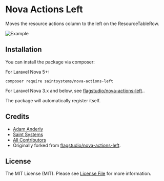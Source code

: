 # Nova Actions Left

Moves the resource actions column to the left on the ResourceTableRow.

![Example](screenshot.png)

## Installation

You can install the package via composer:

For Laravel Nova 5+:

`composer require saintsystems/nova-actions-left`

For Laravel Nova 3.x and below, see [flagstudio/nova-actions-left](https://github.com/flagstudio/nova-actions-left)..

The package will automatically register itself.

## Credits

- [Adam Anderly](https://github.com/anderly)
- [Saint Systems](https://github.com/saintsystems)
- [All Contributors](../../contributors)
- Originally forked from [flagstudio/nova-actions-left](https://github.com/flagstudio/nova-actions-left).

## License

The MIT License (MIT). Please see [License File](LICENSE.md) for more information.
